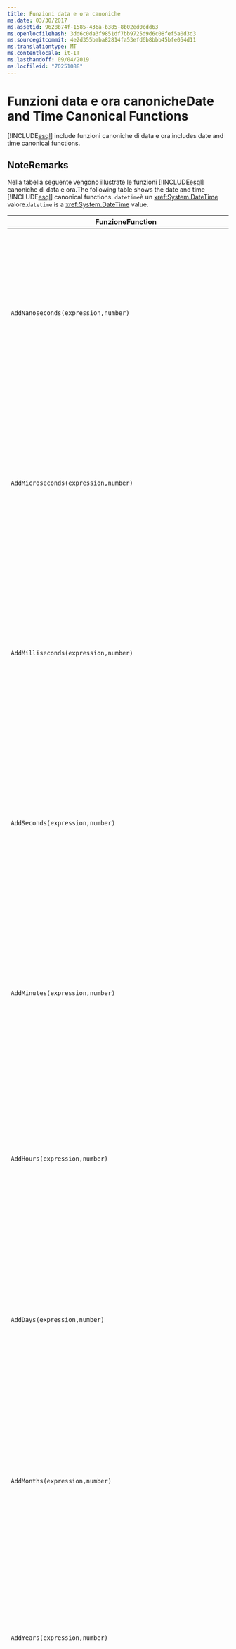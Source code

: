 ```yaml
---
title: Funzioni data e ora canoniche
ms.date: 03/30/2017
ms.assetid: 9628b74f-1585-436a-b385-8b02ed0cdd63
ms.openlocfilehash: 3dd6c0da3f9851df7bb9725d9d6c08fef5a0d3d3
ms.sourcegitcommit: 4e2d355baba82814fa53efd6b8bbb45bfe054d11
ms.translationtype: MT
ms.contentlocale: it-IT
ms.lasthandoff: 09/04/2019
ms.locfileid: "70251088"
---
```

# <a name="date-and-time-canonical-functions"></a><span data-ttu-id="323d7-102">Funzioni data e ora canoniche</span><span class="sxs-lookup"><span data-stu-id="323d7-102">Date and Time Canonical Functions</span></span>
[!INCLUDE[esql](../../../../../../includes/esql-md.md)] <span data-ttu-id="323d7-103">include funzioni canoniche di data e ora.</span><span class="sxs-lookup"><span data-stu-id="323d7-103">includes date and time canonical functions.</span></span>  
  
## <a name="remarks"></a><span data-ttu-id="323d7-104">Note</span><span class="sxs-lookup"><span data-stu-id="323d7-104">Remarks</span></span>  
 <span data-ttu-id="323d7-105">Nella tabella seguente vengono illustrate le funzioni [!INCLUDE[esql](../../../../../../includes/esql-md.md)] canoniche di data e ora.</span><span class="sxs-lookup"><span data-stu-id="323d7-105">The following table shows the date and time [!INCLUDE[esql](../../../../../../includes/esql-md.md)] canonical functions.</span></span> <span data-ttu-id="323d7-106">`datetime`è un <xref:System.DateTime> valore.</span><span class="sxs-lookup"><span data-stu-id="323d7-106">`datetime` is a <xref:System.DateTime> value.</span></span>  
  
|<span data-ttu-id="323d7-107">Funzione</span><span class="sxs-lookup"><span data-stu-id="323d7-107">Function</span></span>|<span data-ttu-id="323d7-108">Descrizione</span><span class="sxs-lookup"><span data-stu-id="323d7-108">Description</span></span>|  
|--------------|-----------------|  
|`AddNanoseconds(expression,number)`|<span data-ttu-id="323d7-109">Aggiunge i nanosecondi specificati dal valore di `number` all'oggetto `expression`.</span><span class="sxs-lookup"><span data-stu-id="323d7-109">Adds the specified `number` of nanoseconds to the `expression`.</span></span><br /><br /> <span data-ttu-id="323d7-110">**Argomenti**</span><span class="sxs-lookup"><span data-stu-id="323d7-110">**Arguments**</span></span><br /><br /> <span data-ttu-id="323d7-111">`expression`: `DateTime`, `DateTimeOffset` o `Time`.</span><span class="sxs-lookup"><span data-stu-id="323d7-111">`expression`: `DateTime`, `DateTimeOffset`, or `Time`.</span></span><br /><br /> <span data-ttu-id="323d7-112">`number`: `Int32`.</span><span class="sxs-lookup"><span data-stu-id="323d7-112">`number`: `Int32`.</span></span><br /><br /> <span data-ttu-id="323d7-113">**Valore restituito**</span><span class="sxs-lookup"><span data-stu-id="323d7-113">**Return Value**</span></span><br /><br /> <span data-ttu-id="323d7-114">Tipo di `expression`.</span><span class="sxs-lookup"><span data-stu-id="323d7-114">The type of `expression`.</span></span>|  
|`AddMicroseconds(expression,number)`|<span data-ttu-id="323d7-115">Aggiunge il `number` specificato di microsecondi all'oggetto `expression`.</span><span class="sxs-lookup"><span data-stu-id="323d7-115">Adds the specified `number` of microseconds to the `expression`.</span></span><br /><br /> <span data-ttu-id="323d7-116">**Argomenti**</span><span class="sxs-lookup"><span data-stu-id="323d7-116">**Arguments**</span></span><br /><br /> <span data-ttu-id="323d7-117">`expression`: `DateTime`, `DateTimeOffset` o `Time`.</span><span class="sxs-lookup"><span data-stu-id="323d7-117">`expression`: `DateTime`, `DateTimeOffset`, or `Time`.</span></span><br /><br /> <span data-ttu-id="323d7-118">`number`: `Int32`.</span><span class="sxs-lookup"><span data-stu-id="323d7-118">`number`: `Int32`.</span></span><br /><br /> <span data-ttu-id="323d7-119">**Valore restituito**</span><span class="sxs-lookup"><span data-stu-id="323d7-119">**Return Value**</span></span><br /><br /> <span data-ttu-id="323d7-120">Tipo di `expression`.</span><span class="sxs-lookup"><span data-stu-id="323d7-120">The type of `expression`.</span></span>|  
|`AddMilliseconds(expression,number)`|<span data-ttu-id="323d7-121">Aggiunge il `number` specificato di millisecondi all'oggetto `expression`.</span><span class="sxs-lookup"><span data-stu-id="323d7-121">Adds the specified `number` of milliseconds to the `expression`.</span></span><br /><br /> <span data-ttu-id="323d7-122">**Argomenti**</span><span class="sxs-lookup"><span data-stu-id="323d7-122">**Arguments**</span></span><br /><br /> <span data-ttu-id="323d7-123">`expression`: `DateTime`, `DateTimeOffset` o `Time`.</span><span class="sxs-lookup"><span data-stu-id="323d7-123">`expression`: `DateTime`, `DateTimeOffset`, or `Time`.</span></span><br /><br /> <span data-ttu-id="323d7-124">`number`: `Int32`.</span><span class="sxs-lookup"><span data-stu-id="323d7-124">`number`: `Int32`.</span></span><br /><br /> <span data-ttu-id="323d7-125">**Valore restituito**</span><span class="sxs-lookup"><span data-stu-id="323d7-125">**Return Value**</span></span><br /><br /> <span data-ttu-id="323d7-126">Tipo di `expression`.</span><span class="sxs-lookup"><span data-stu-id="323d7-126">The type of `expression`.</span></span>|  
|`AddSeconds(expression,number)`|<span data-ttu-id="323d7-127">Aggiunge il `number` specificato di secondi all'oggetto `expression`.</span><span class="sxs-lookup"><span data-stu-id="323d7-127">Adds the specified `number` of seconds to the `expression`.</span></span><br /><br /> <span data-ttu-id="323d7-128">**Argomenti**</span><span class="sxs-lookup"><span data-stu-id="323d7-128">**Arguments**</span></span><br /><br /> <span data-ttu-id="323d7-129">`expression`: `DateTime`, `DateTimeOffset` o `Time`.</span><span class="sxs-lookup"><span data-stu-id="323d7-129">`expression`: `DateTime`, `DateTimeOffset`, or `Time`.</span></span><br /><br /> <span data-ttu-id="323d7-130">`number`: `Int32`.</span><span class="sxs-lookup"><span data-stu-id="323d7-130">`number`: `Int32`.</span></span><br /><br /> <span data-ttu-id="323d7-131">**Valore restituito**</span><span class="sxs-lookup"><span data-stu-id="323d7-131">**Return Value**</span></span><br /><br /> <span data-ttu-id="323d7-132">Tipo di `expression`.</span><span class="sxs-lookup"><span data-stu-id="323d7-132">The type of `expression`.</span></span>|  
|`AddMinutes(expression,number)`|<span data-ttu-id="323d7-133">Aggiunge il `number` specificato di minuti all'oggetto `expression`.</span><span class="sxs-lookup"><span data-stu-id="323d7-133">Adds the specified `number` of minutes to the `expression`.</span></span><br /><br /> <span data-ttu-id="323d7-134">**Argomenti**</span><span class="sxs-lookup"><span data-stu-id="323d7-134">**Arguments**</span></span><br /><br /> <span data-ttu-id="323d7-135">`expression`: `DateTime`, `DateTimeOffset` o `Time`.</span><span class="sxs-lookup"><span data-stu-id="323d7-135">`expression`: `DateTime`, `DateTimeOffset`, or `Time`.</span></span><br /><br /> <span data-ttu-id="323d7-136">`number`: `Int32`.</span><span class="sxs-lookup"><span data-stu-id="323d7-136">`number`: `Int32`.</span></span><br /><br /> <span data-ttu-id="323d7-137">**Valore restituito**</span><span class="sxs-lookup"><span data-stu-id="323d7-137">**Return Value**</span></span><br /><br /> <span data-ttu-id="323d7-138">Tipo di `expression`.</span><span class="sxs-lookup"><span data-stu-id="323d7-138">The type of `expression`.</span></span>|  
|`AddHours(expression,number)`|<span data-ttu-id="323d7-139">Aggiunge il `number` specificato di ore all'oggetto `expression`.</span><span class="sxs-lookup"><span data-stu-id="323d7-139">Adds the specified `number` of hours to the `expression`.</span></span><br /><br /> <span data-ttu-id="323d7-140">**Argomenti**</span><span class="sxs-lookup"><span data-stu-id="323d7-140">**Arguments**</span></span><br /><br /> <span data-ttu-id="323d7-141">`expression`: `DateTime`, `DateTimeOffset` o `Time`.</span><span class="sxs-lookup"><span data-stu-id="323d7-141">`expression`: `DateTime`, `DateTimeOffset`, or `Time`.</span></span><br /><br /> <span data-ttu-id="323d7-142">`number`: `Int32`.</span><span class="sxs-lookup"><span data-stu-id="323d7-142">`number`: `Int32`.</span></span><br /><br /> <span data-ttu-id="323d7-143">**Valore restituito**</span><span class="sxs-lookup"><span data-stu-id="323d7-143">**Return Value**</span></span><br /><br /> <span data-ttu-id="323d7-144">Tipo di `expression`.</span><span class="sxs-lookup"><span data-stu-id="323d7-144">The type of `expression`.</span></span>|  
|`AddDays(expression,number)`|<span data-ttu-id="323d7-145">Aggiunge il `number` specificato di giorni all'oggetto `expression`.</span><span class="sxs-lookup"><span data-stu-id="323d7-145">Adds the specified `number` of days to the `expression`.</span></span><br /><br /> <span data-ttu-id="323d7-146">**Argomenti**</span><span class="sxs-lookup"><span data-stu-id="323d7-146">**Arguments**</span></span><br /><br /> <span data-ttu-id="323d7-147">`expression`: `DateTime` o `DateTimeOffset`.</span><span class="sxs-lookup"><span data-stu-id="323d7-147">`expression`: `DateTime` or `DateTimeOffset`.</span></span><br /><br /> <span data-ttu-id="323d7-148">`number`: `Int32`.</span><span class="sxs-lookup"><span data-stu-id="323d7-148">`number`: `Int32`.</span></span><br /><br /> <span data-ttu-id="323d7-149">**Valore restituito**</span><span class="sxs-lookup"><span data-stu-id="323d7-149">**Return Value**</span></span><br /><br /> <span data-ttu-id="323d7-150">Tipo di `expression`.</span><span class="sxs-lookup"><span data-stu-id="323d7-150">The type of `expression`.</span></span>|  
|`AddMonths(expression,number)`|<span data-ttu-id="323d7-151">Aggiunge il `number` specificato di mesi all'oggetto `expression`.</span><span class="sxs-lookup"><span data-stu-id="323d7-151">Adds the specified `number` of months to the `expression`.</span></span><br /><br /> <span data-ttu-id="323d7-152">**Argomenti**</span><span class="sxs-lookup"><span data-stu-id="323d7-152">**Arguments**</span></span><br /><br /> <span data-ttu-id="323d7-153">`expression`: `DateTime` o `DateTimeOffset`.</span><span class="sxs-lookup"><span data-stu-id="323d7-153">`expression`: `DateTime` or `DateTimeOffset`.</span></span><br /><br /> <span data-ttu-id="323d7-154">`number`: `Int32`.</span><span class="sxs-lookup"><span data-stu-id="323d7-154">`number`: `Int32`.</span></span><br /><br /> <span data-ttu-id="323d7-155">**Valore restituito**</span><span class="sxs-lookup"><span data-stu-id="323d7-155">**Return Value**</span></span><br /><br /> <span data-ttu-id="323d7-156">Tipo di `expression`.</span><span class="sxs-lookup"><span data-stu-id="323d7-156">The type of `expression`.</span></span>|  
|`AddYears(expression,number)`|<span data-ttu-id="323d7-157">Aggiunge il `number` specificato di anni all'oggetto `expression`.</span><span class="sxs-lookup"><span data-stu-id="323d7-157">Adds the specified `number` of years to the `expression`.</span></span><br /><br /> <span data-ttu-id="323d7-158">**Argomenti**</span><span class="sxs-lookup"><span data-stu-id="323d7-158">**Arguments**</span></span><br /><br /> <span data-ttu-id="323d7-159">`expression`: `DateTime` o `DateTimeOffset`.</span><span class="sxs-lookup"><span data-stu-id="323d7-159">`expression`: `DateTime` or `DateTimeOffset`.</span></span><br /><br /> <span data-ttu-id="323d7-160">`number`: `Int32`.</span><span class="sxs-lookup"><span data-stu-id="323d7-160">`number`: `Int32`.</span></span><br /><br /> <span data-ttu-id="323d7-161">**Valore restituito**</span><span class="sxs-lookup"><span data-stu-id="323d7-161">**Return Value**</span></span><br /><br /> <span data-ttu-id="323d7-162">Tipo di `expression`.</span><span class="sxs-lookup"><span data-stu-id="323d7-162">The type of `expression`.</span></span>|  
|`CreateDateTime(year,month,day,hour,minute,second)`|<span data-ttu-id="323d7-163">Restituisce un nuovo valore `DateTime` come data e ora correnti del server nel fuso orario del server.</span><span class="sxs-lookup"><span data-stu-id="323d7-163">Returns a new `DateTime` value as the current date and time of the server in the server's time zone.</span></span><br /><br /> <span data-ttu-id="323d7-164">**Argomenti**</span><span class="sxs-lookup"><span data-stu-id="323d7-164">**Arguments**</span></span><br /><br /> <span data-ttu-id="323d7-165">`year`, `month`, `day`, `hour`, `minute`: `Int16` e `Int32`.</span><span class="sxs-lookup"><span data-stu-id="323d7-165">`year`, `month`, `day`, `hour`, `minute`: `Int16` and `Int32`.</span></span><br /><br /> <span data-ttu-id="323d7-166">`second`: `Double`.</span><span class="sxs-lookup"><span data-stu-id="323d7-166">`second`: `Double`.</span></span><br /><br /> <span data-ttu-id="323d7-167">**Valore restituito**</span><span class="sxs-lookup"><span data-stu-id="323d7-167">**Return Value**</span></span><br /><br /> <span data-ttu-id="323d7-168">Oggetto `DateTime`.</span><span class="sxs-lookup"><span data-stu-id="323d7-168">A `DateTime`.</span></span>|  
|`CreateDateTimeOffset(year,month,day,hour,minute,second,tzoffset)`|<span data-ttu-id="323d7-169">Restituisce un nuovo valore `DateTimeOffset` come data e ora correnti del server rispetto al fuso orario UTC.</span><span class="sxs-lookup"><span data-stu-id="323d7-169">Returns a new `DateTimeOffset` value as the current date and time of the server relative to the Coordinated Universal Time (UTC).</span></span><br /><br /> <span data-ttu-id="323d7-170">**Argomenti**</span><span class="sxs-lookup"><span data-stu-id="323d7-170">**Arguments**</span></span><br /><br /> <span data-ttu-id="323d7-171">`year`, `month`, `day`, `hour`, `minute`, `tzoffset`: `Int32`.</span><span class="sxs-lookup"><span data-stu-id="323d7-171">`year`, `month`, `day`, `hour`, `minute`, `tzoffset`: `Int32`.</span></span><br /><br /> <span data-ttu-id="323d7-172">`second`: `Double`.</span><span class="sxs-lookup"><span data-stu-id="323d7-172">`second`: `Double`.</span></span><br /><br /> <span data-ttu-id="323d7-173">**Valore restituito**</span><span class="sxs-lookup"><span data-stu-id="323d7-173">**Return Value**</span></span><br /><br /> <span data-ttu-id="323d7-174">Oggetto `DateTimeOffset`.</span><span class="sxs-lookup"><span data-stu-id="323d7-174">A `DateTimeOffset`.</span></span>|  
|`CreateTime(hour,minute,second)`|<span data-ttu-id="323d7-175">Restituisce un nuovo valore `Time` come ora corrente.</span><span class="sxs-lookup"><span data-stu-id="323d7-175">Returns a new `Time` value as the current time.</span></span><br /><br /> <span data-ttu-id="323d7-176">**Argomenti**</span><span class="sxs-lookup"><span data-stu-id="323d7-176">**Arguments**</span></span><br /><br /> <span data-ttu-id="323d7-177">`hour` e `minute`: `Int32`.</span><span class="sxs-lookup"><span data-stu-id="323d7-177">`hour` and `minute`: `Int32`.</span></span><br /><br /> <span data-ttu-id="323d7-178">`second`: `Double`.</span><span class="sxs-lookup"><span data-stu-id="323d7-178">`second`: `Double`.</span></span><br /><br /> <span data-ttu-id="323d7-179">**Valore restituito**</span><span class="sxs-lookup"><span data-stu-id="323d7-179">**Return Value**</span></span><br /><br /> <span data-ttu-id="323d7-180">Oggetto `Time`.</span><span class="sxs-lookup"><span data-stu-id="323d7-180">A `Time`.</span></span>|  
|`CurrentDateTime()`|<span data-ttu-id="323d7-181">Restituisce un valore `DateTime` come data e ora correnti del server nel fuso orario del server.</span><span class="sxs-lookup"><span data-stu-id="323d7-181">Returns a `DateTime` value as the current date and time of the server in the server's time zone.</span></span><br /><br /> <span data-ttu-id="323d7-182">**Valore restituito**</span><span class="sxs-lookup"><span data-stu-id="323d7-182">**Return Value**</span></span><br /><br /> <span data-ttu-id="323d7-183">Oggetto `DateTime`.</span><span class="sxs-lookup"><span data-stu-id="323d7-183">A `DateTime`.</span></span>|  
|`CurrentDateTimeOffset()`|<span data-ttu-id="323d7-184">Restituisce la data, l'ora e l'offset correnti come `DateTimeOffset`.</span><span class="sxs-lookup"><span data-stu-id="323d7-184">Returns the current date, time and offset as a `DateTimeOffset`.</span></span><br /><br /> <span data-ttu-id="323d7-185">**Valore restituito**</span><span class="sxs-lookup"><span data-stu-id="323d7-185">**Return Value**</span></span><br /><br /> <span data-ttu-id="323d7-186">Oggetto `DateTimeOffset`.</span><span class="sxs-lookup"><span data-stu-id="323d7-186">A `DateTimeOffset`.</span></span>|  
|`CurrentUtcDateTime()`|<span data-ttu-id="323d7-187">Restituisce un valore <xref:System.DateTime> come data e ora correnti del server nel fuso orario UTS.</span><span class="sxs-lookup"><span data-stu-id="323d7-187">Returns a <xref:System.DateTime> value as the current date and time of the server in the UTS time zone.</span></span><br /><br /> <span data-ttu-id="323d7-188">**Valore restituito**</span><span class="sxs-lookup"><span data-stu-id="323d7-188">**Return Value**</span></span><br /><br /> <span data-ttu-id="323d7-189">Oggetto `DateTime`.</span><span class="sxs-lookup"><span data-stu-id="323d7-189">A `DateTime`.</span></span>|  
|`Day(expression)`|<span data-ttu-id="323d7-190">Restituisce la parte relativa al giorno di `expression` come tipo `Int32` compreso tra 1 e 31.</span><span class="sxs-lookup"><span data-stu-id="323d7-190">Returns the day portion of `expression` as an `Int32` between 1 and 31.</span></span><br /><br /> <span data-ttu-id="323d7-191">**Argomenti**</span><span class="sxs-lookup"><span data-stu-id="323d7-191">**Arguments**</span></span><br /><br /> <span data-ttu-id="323d7-192">Tipi `DateTime` e `DateTimeOffset`.</span><span class="sxs-lookup"><span data-stu-id="323d7-192">A `DateTime` and `DateTimeOffset`.</span></span><br /><br /> <span data-ttu-id="323d7-193">**Valore restituito**</span><span class="sxs-lookup"><span data-stu-id="323d7-193">**Return Value**</span></span><br /><br /> <span data-ttu-id="323d7-194">Oggetto `Int32`.</span><span class="sxs-lookup"><span data-stu-id="323d7-194">An `Int32`.</span></span><br /><br /> <span data-ttu-id="323d7-195">**Esempio**</span><span class="sxs-lookup"><span data-stu-id="323d7-195">**Example**</span></span><br /><br /> `-- The following example returns 12.`<br /><br /> `Day(cast('03/12/1998' as DateTime))`|  
|`DayOfYear(expression)`|<span data-ttu-id="323d7-196">Restituisce la parte relativa al giorno di `expression` come `Int32` compreso tra 1 e 366, dove 366 viene restituito come l'ultimo giorno di un anno bisestile.</span><span class="sxs-lookup"><span data-stu-id="323d7-196">Returns the day portion of `expression` as an `Int32` between 1 and 366, where 366 is returned for the last day of a leap year.</span></span><br /><br /> <span data-ttu-id="323d7-197">**Argomenti**</span><span class="sxs-lookup"><span data-stu-id="323d7-197">**Arguments**</span></span><br /><br /> <span data-ttu-id="323d7-198">Tipo `DateTime` o `DateTimeOffset`.</span><span class="sxs-lookup"><span data-stu-id="323d7-198">A `DateTime` or `DateTimeOffset`.</span></span><br /><br /> <span data-ttu-id="323d7-199">**Valore restituito**</span><span class="sxs-lookup"><span data-stu-id="323d7-199">**Return Value**</span></span><br /><br /> <span data-ttu-id="323d7-200">Oggetto `Int32`.</span><span class="sxs-lookup"><span data-stu-id="323d7-200">An `Int32`.</span></span>|  
|`DiffNanoseconds(startExpression,endExpression)`|<span data-ttu-id="323d7-201">Restituisce la differenza in nanosecondi tra `startExpression` e `endExpression`.</span><span class="sxs-lookup"><span data-stu-id="323d7-201">Returns the difference, in nanoseconds, between `startExpression` and `endExpression`.</span></span><br /><br /> <span data-ttu-id="323d7-202">**Argomenti**</span><span class="sxs-lookup"><span data-stu-id="323d7-202">**Arguments**</span></span><br /><br /> <span data-ttu-id="323d7-203">`startExpression`, `endExpression`: `DateTime`, `DateTimeOffset` o `Time`.</span><span class="sxs-lookup"><span data-stu-id="323d7-203">`startExpression`, `endExpression`: `DateTime`, `DateTimeOffset`, or `Time`.</span></span> <span data-ttu-id="323d7-204">**Nota:** `startExpression` e`endExpression` devono essere dello stesso tipo.</span><span class="sxs-lookup"><span data-stu-id="323d7-204">**Note:**  `startExpression` and `endExpression` must be of the same type.</span></span> <br /><br /> <span data-ttu-id="323d7-205">**Valore restituito**</span><span class="sxs-lookup"><span data-stu-id="323d7-205">**Return Value**</span></span><br /><br /> <span data-ttu-id="323d7-206">Oggetto `Int32`.</span><span class="sxs-lookup"><span data-stu-id="323d7-206">An `Int32`.</span></span>|  
|`DiffMilliseconds(startExpression,endExpression)`|<span data-ttu-id="323d7-207">Restituisce la differenza in millisecondi tra `startExpression` e `endExpression`.</span><span class="sxs-lookup"><span data-stu-id="323d7-207">Returns the difference, in milliseconds, between `startExpression` and `endExpression`.</span></span><br /><br /> <span data-ttu-id="323d7-208">**Argomenti**</span><span class="sxs-lookup"><span data-stu-id="323d7-208">**Arguments**</span></span><br /><br /> <span data-ttu-id="323d7-209">`startExpression`, `endExpression`: `DateTime`, `DateTimeOffset` o `Time`.</span><span class="sxs-lookup"><span data-stu-id="323d7-209">`startExpression`, `endExpression`: `DateTime`, `DateTimeOffset`, or `Time`.</span></span> <span data-ttu-id="323d7-210">**Nota:** `startExpression` e`endExpression` devono essere dello stesso tipo.</span><span class="sxs-lookup"><span data-stu-id="323d7-210">**Note:**  `startExpression` and `endExpression` must be of the same type.</span></span> <br /><br /> <span data-ttu-id="323d7-211">**Valore restituito**</span><span class="sxs-lookup"><span data-stu-id="323d7-211">**Return Value**</span></span><br /><br /> <span data-ttu-id="323d7-212">Oggetto `Int32`.</span><span class="sxs-lookup"><span data-stu-id="323d7-212">An `Int32`.</span></span>|  
|`DiffMicroseconds(startExpression,endExpression)`|<span data-ttu-id="323d7-213">Restituisce la differenza in microsecondi tra `startExpression` e `endExpression`.</span><span class="sxs-lookup"><span data-stu-id="323d7-213">Returns the difference, in microseconds, between `startExpression` and `endExpression`.</span></span><br /><br /> <span data-ttu-id="323d7-214">**Argomenti**</span><span class="sxs-lookup"><span data-stu-id="323d7-214">**Arguments**</span></span><br /><br /> <span data-ttu-id="323d7-215">`startExpression`, `endExpression`: `DateTime`, `DateTimeOffset` o `Time`.</span><span class="sxs-lookup"><span data-stu-id="323d7-215">`startExpression`, `endExpression`: `DateTime`, `DateTimeOffset`, or `Time`.</span></span> <span data-ttu-id="323d7-216">**Nota:** `startExpression` e`endExpression` devono essere dello stesso tipo.</span><span class="sxs-lookup"><span data-stu-id="323d7-216">**Note:**  `startExpression` and `endExpression` must be of the same type.</span></span> <br /><br /> <span data-ttu-id="323d7-217">**Valore restituito**</span><span class="sxs-lookup"><span data-stu-id="323d7-217">**Return Value**</span></span><br /><br /> <span data-ttu-id="323d7-218">Oggetto `Int32`.</span><span class="sxs-lookup"><span data-stu-id="323d7-218">An `Int32`.</span></span>|  
|`DiffSeconds(startExpression,endExpression)`|<span data-ttu-id="323d7-219">Restituisce la differenza in secondi tra `startExpression` e `endExpression`.</span><span class="sxs-lookup"><span data-stu-id="323d7-219">Returns the difference, in seconds, between `startExpression` and `endExpression`.</span></span><br /><br /> <span data-ttu-id="323d7-220">**Argomenti**</span><span class="sxs-lookup"><span data-stu-id="323d7-220">**Arguments**</span></span><br /><br /> <span data-ttu-id="323d7-221">`startExpression`, `endExpression`: `DateTime`, `DateTimeOffset` o `Time`.</span><span class="sxs-lookup"><span data-stu-id="323d7-221">`startExpression`, `endExpression`: `DateTime`, `DateTimeOffset`, or `Time`.</span></span> <span data-ttu-id="323d7-222">**Nota:** `startExpression` e`endExpression` devono essere dello stesso tipo.</span><span class="sxs-lookup"><span data-stu-id="323d7-222">**Note:**  `startExpression` and `endExpression` must be of the same type.</span></span> <br /><br /> <span data-ttu-id="323d7-223">**Valore restituito**</span><span class="sxs-lookup"><span data-stu-id="323d7-223">**Return Value**</span></span><br /><br /> <span data-ttu-id="323d7-224">Oggetto `Int32`.</span><span class="sxs-lookup"><span data-stu-id="323d7-224">An `Int32`.</span></span>|  
|`DiffMinutes(startExpression,endExpression)`|<span data-ttu-id="323d7-225">Restituisce la differenza in minuti tra `startExpression` e `endExpression`.</span><span class="sxs-lookup"><span data-stu-id="323d7-225">Returns the difference, in minutes, between `startExpression` and `endExpression`.</span></span><br /><br /> <span data-ttu-id="323d7-226">**Argomenti**</span><span class="sxs-lookup"><span data-stu-id="323d7-226">**Arguments**</span></span><br /><br /> <span data-ttu-id="323d7-227">`startExpression`, `endExpression`: `DateTime`, `DateTimeOffset` o `Time`.</span><span class="sxs-lookup"><span data-stu-id="323d7-227">`startExpression`, `endExpression`: `DateTime`, `DateTimeOffset`, or `Time`.</span></span> <span data-ttu-id="323d7-228">**Nota:** `startExpression` e`endExpression` devono essere dello stesso tipo.</span><span class="sxs-lookup"><span data-stu-id="323d7-228">**Note:**  `startExpression` and `endExpression` must be of the same type.</span></span> <br /><br /> <span data-ttu-id="323d7-229">**Valore restituito**</span><span class="sxs-lookup"><span data-stu-id="323d7-229">**Return Value**</span></span><br /><br /> <span data-ttu-id="323d7-230">Oggetto `Int32`.</span><span class="sxs-lookup"><span data-stu-id="323d7-230">An `Int32`.</span></span>|  
|`DiffHours(startExpression,endExpression)`|<span data-ttu-id="323d7-231">Restituisce la differenza in ore tra `startExpression` e `endExpression`.</span><span class="sxs-lookup"><span data-stu-id="323d7-231">Returns the difference, in hours, between `startExpression` and `endExpression`.</span></span><br /><br /> <span data-ttu-id="323d7-232">**Argomenti**</span><span class="sxs-lookup"><span data-stu-id="323d7-232">**Arguments**</span></span><br /><br /> <span data-ttu-id="323d7-233">`startExpression`, `endExpression`: `DateTime`, `DateTimeOffset` o `Time`.</span><span class="sxs-lookup"><span data-stu-id="323d7-233">`startExpression`, `endExpression`: `DateTime`, `DateTimeOffset`, or `Time`.</span></span> <span data-ttu-id="323d7-234">**Nota:** `startExpression` e`endExpression` devono essere dello stesso tipo.</span><span class="sxs-lookup"><span data-stu-id="323d7-234">**Note:**  `startExpression` and `endExpression` must be of the same type.</span></span> <br /><br /> <span data-ttu-id="323d7-235">**Valore restituito**</span><span class="sxs-lookup"><span data-stu-id="323d7-235">**Return Value**</span></span><br /><br /> <span data-ttu-id="323d7-236">Oggetto `Int32`.</span><span class="sxs-lookup"><span data-stu-id="323d7-236">An `Int32`.</span></span>|  
|`DiffDays(startExpression,endExpression)`|<span data-ttu-id="323d7-237">Restituisce la differenza in giorni tra `startExpression` e `endExpression`.</span><span class="sxs-lookup"><span data-stu-id="323d7-237">Returns the difference, in days, between `startExpression` and `endExpression`.</span></span><br /><br /> <span data-ttu-id="323d7-238">**Argomenti**</span><span class="sxs-lookup"><span data-stu-id="323d7-238">**Arguments**</span></span><br /><br /> <span data-ttu-id="323d7-239">`startExpression`, `endExpression`: `DateTime` o `DateTimeOffset`.</span><span class="sxs-lookup"><span data-stu-id="323d7-239">`startExpression`, `endExpression`: `DateTime` or `DateTimeOffset`.</span></span> <span data-ttu-id="323d7-240">**Nota:** `startExpression` e`endExpression` devono essere dello stesso tipo.</span><span class="sxs-lookup"><span data-stu-id="323d7-240">**Note:**  `startExpression` and `endExpression` must be of the same type.</span></span> <br /><br /> <span data-ttu-id="323d7-241">**Valore restituito**</span><span class="sxs-lookup"><span data-stu-id="323d7-241">**Return Value**</span></span><br /><br /> <span data-ttu-id="323d7-242">Oggetto `Int32`.</span><span class="sxs-lookup"><span data-stu-id="323d7-242">An `Int32`.</span></span>|  
|`DiffMonths(startExpression,endExpression)`|<span data-ttu-id="323d7-243">Restituisce la differenza in mesi tra `startExpression` e `endExpression`.</span><span class="sxs-lookup"><span data-stu-id="323d7-243">Returns the difference, in months, between `startExpression` and `endExpression`.</span></span><br /><br /> <span data-ttu-id="323d7-244">**Argomenti**</span><span class="sxs-lookup"><span data-stu-id="323d7-244">**Arguments**</span></span><br /><br /> <span data-ttu-id="323d7-245">`startExpression`, `endExpression`: `DateTime` o `DateTimeOffset`.</span><span class="sxs-lookup"><span data-stu-id="323d7-245">`startExpression`, `endExpression`: `DateTime` or `DateTimeOffset`.</span></span> <span data-ttu-id="323d7-246">**Nota:** `startExpression` e`endExpression` devono essere dello stesso tipo.</span><span class="sxs-lookup"><span data-stu-id="323d7-246">**Note:**  `startExpression` and `endExpression` must be of the same type.</span></span> <br /><br /> <span data-ttu-id="323d7-247">**Valore restituito**</span><span class="sxs-lookup"><span data-stu-id="323d7-247">**Return Value**</span></span><br /><br /> <span data-ttu-id="323d7-248">Oggetto `Int32`.</span><span class="sxs-lookup"><span data-stu-id="323d7-248">An `Int32`.</span></span>|  
|`DiffYears(startExpression,endExpression)`|<span data-ttu-id="323d7-249">Restituisce la differenza in anni tra `startExpression` e `endExpression`.</span><span class="sxs-lookup"><span data-stu-id="323d7-249">Returns the difference, in years, between `startExpression` and `endExpression`.</span></span><br /><br /> <span data-ttu-id="323d7-250">**Argomenti**</span><span class="sxs-lookup"><span data-stu-id="323d7-250">**Arguments**</span></span><br /><br /> <span data-ttu-id="323d7-251">`startExpression`, `endExpression`: `DateTime` o `DateTimeOffset`.</span><span class="sxs-lookup"><span data-stu-id="323d7-251">`startExpression`, `endExpression`: `DateTime` or `DateTimeOffset`.</span></span> <span data-ttu-id="323d7-252">**Nota:** `startExpression` e`endExpression` devono essere dello stesso tipo.</span><span class="sxs-lookup"><span data-stu-id="323d7-252">**Note:**  `startExpression` and `endExpression` must be of the same type.</span></span> <br /><br /> <span data-ttu-id="323d7-253">**Valore restituito**</span><span class="sxs-lookup"><span data-stu-id="323d7-253">**Return Value**</span></span><br /><br /> <span data-ttu-id="323d7-254">Oggetto `Int32`.</span><span class="sxs-lookup"><span data-stu-id="323d7-254">An `Int32`.</span></span>|  
|`GetTotalOffsetMinutes(datetimeoffset)`|<span data-ttu-id="323d7-255">Restituisce il numero di minuti di offset di `datetimeoffset` rispetto al fuso orario GMT.</span><span class="sxs-lookup"><span data-stu-id="323d7-255">Returns the number of minutes that the `datetimeoffset` is offset from GMT.</span></span> <span data-ttu-id="323d7-256">Generalmente si tratta di un valore compreso tra +780 e -780 (+ o - 13 ore).</span><span class="sxs-lookup"><span data-stu-id="323d7-256">This is generally between +780 and -780 (+ or - 13 hrs).</span></span> <span data-ttu-id="323d7-257">**Nota:**  Questa funzione è supportata solo in SQL Server 2008.</span><span class="sxs-lookup"><span data-stu-id="323d7-257">**Note:**  This function is supported in SQL Server 2008 only.</span></span> <br /><br /> <span data-ttu-id="323d7-258">**Argomenti**</span><span class="sxs-lookup"><span data-stu-id="323d7-258">**Arguments**</span></span><br /><br /> <span data-ttu-id="323d7-259">Oggetto `DateTimeOffset`.</span><span class="sxs-lookup"><span data-stu-id="323d7-259">A `DateTimeOffset`.</span></span><br /><br /> <span data-ttu-id="323d7-260">**Valore restituito**</span><span class="sxs-lookup"><span data-stu-id="323d7-260">**Return Value**</span></span><br /><br /> <span data-ttu-id="323d7-261">Oggetto `Int32`.</span><span class="sxs-lookup"><span data-stu-id="323d7-261">An `Int32`.</span></span>|  
|`Hour(expression)`|<span data-ttu-id="323d7-262">Restituisce la parte relativa all'ora di `expression` come tipo `Int32` compreso tra 0 e 23.</span><span class="sxs-lookup"><span data-stu-id="323d7-262">Returns the hour portion of `expression` as an `Int32` between 0 and 23.</span></span><br /><br /> <span data-ttu-id="323d7-263">**Argomenti**</span><span class="sxs-lookup"><span data-stu-id="323d7-263">**Arguments**</span></span><br /><br /> <span data-ttu-id="323d7-264">Tipi `DateTime, Time` e `DateTimeOffset`.</span><span class="sxs-lookup"><span data-stu-id="323d7-264">A `DateTime, Time` and `DateTimeOffset`.</span></span><br /><br /> <span data-ttu-id="323d7-265">**Esempio**</span><span class="sxs-lookup"><span data-stu-id="323d7-265">**Example**</span></span><br /><br /> `-- The following example returns 22.`<br /><br /> `Hour(cast('22:35:5' as DateTime))`|  
|`Millisecond(expression)`|<span data-ttu-id="323d7-266">Restituisce la parte relativa ai millisecondi di `expression` come tipo `Int32` compreso tra 0 e 999.</span><span class="sxs-lookup"><span data-stu-id="323d7-266">Returns the milliseconds portion of `expression` as an `Int32` between 0 and 999.</span></span><br /><br /> <span data-ttu-id="323d7-267">**Argomenti**</span><span class="sxs-lookup"><span data-stu-id="323d7-267">**Arguments**</span></span><br /><br /> <span data-ttu-id="323d7-268">Tipi `DateTime, Time` e `DateTimeOffset`.</span><span class="sxs-lookup"><span data-stu-id="323d7-268">A `DateTime, Time` and `DateTimeOffset`.</span></span><br /><br /> <span data-ttu-id="323d7-269">**Valore restituito**</span><span class="sxs-lookup"><span data-stu-id="323d7-269">**Return Value**</span></span><br /><br /> <span data-ttu-id="323d7-270">Oggetto `Int32`.</span><span class="sxs-lookup"><span data-stu-id="323d7-270">An `Int32`.</span></span>|  
|`Minute(expression)`|<span data-ttu-id="323d7-271">Restituisce la parte relativa ai minuti di `expression` come tipo `Int32` compreso tra 0 e 59.</span><span class="sxs-lookup"><span data-stu-id="323d7-271">Returns the minute portion of `expression` as an `Int32` between 0 and 59.</span></span><br /><br /> <span data-ttu-id="323d7-272">**Argomenti**</span><span class="sxs-lookup"><span data-stu-id="323d7-272">**Arguments**</span></span><br /><br /> <span data-ttu-id="323d7-273">Tipo `DateTime, Time` o `DateTimeOffset`.</span><span class="sxs-lookup"><span data-stu-id="323d7-273">A `DateTime, Time` or `DateTimeOffset`.</span></span><br /><br /> <span data-ttu-id="323d7-274">**Valore restituito**</span><span class="sxs-lookup"><span data-stu-id="323d7-274">**Return Value**</span></span><br /><br /> <span data-ttu-id="323d7-275">Oggetto `Int32`.</span><span class="sxs-lookup"><span data-stu-id="323d7-275">An `Int32`.</span></span><br /><br /> <span data-ttu-id="323d7-276">**Esempio**</span><span class="sxs-lookup"><span data-stu-id="323d7-276">**Example**</span></span><br /><br /> `-- The following example returns 35`<br /><br /> `Minute(cast('22:35:5' as DateTime))`|  
|`Month(expression)`|<span data-ttu-id="323d7-277">Restituisce la parte relativa al mese di `expression` come tipo `Int32` compreso tra 1 e 12.</span><span class="sxs-lookup"><span data-stu-id="323d7-277">Returns the month portion of `expression` as an `Int32` between 1 and 12.</span></span><br /><br /> <span data-ttu-id="323d7-278">**Argomenti**</span><span class="sxs-lookup"><span data-stu-id="323d7-278">**Arguments**</span></span><br /><br /> <span data-ttu-id="323d7-279">Tipo `DateTime` o `DateTimeOffset`.</span><span class="sxs-lookup"><span data-stu-id="323d7-279">A `DateTime` or `DateTimeOffset`.</span></span><br /><br /> <span data-ttu-id="323d7-280">**Valore restituito**</span><span class="sxs-lookup"><span data-stu-id="323d7-280">**Return Value**</span></span><br /><br /> <span data-ttu-id="323d7-281">Oggetto `Int32`.</span><span class="sxs-lookup"><span data-stu-id="323d7-281">An `Int32`.</span></span><br /><br /> <span data-ttu-id="323d7-282">**Esempio**</span><span class="sxs-lookup"><span data-stu-id="323d7-282">**Example**</span></span><br /><br /> `-- The following example returns 3.`<br /><br /> `Month(cast('03/12/1998' as DateTime))`|  
|`Second(expression)`|<span data-ttu-id="323d7-283">Restituisce la parte relativa ai secondi di `expression` come tipo `Int32` compreso tra 0 e 59.</span><span class="sxs-lookup"><span data-stu-id="323d7-283">Returns the seconds portion of `expression` as an `Int32` between 0 and 59.</span></span><br /><br /> <span data-ttu-id="323d7-284">**Argomenti**</span><span class="sxs-lookup"><span data-stu-id="323d7-284">**Arguments**</span></span><br /><br /> <span data-ttu-id="323d7-285">Tipi `DateTime, Time` e `DateTimeOffset`.</span><span class="sxs-lookup"><span data-stu-id="323d7-285">A `DateTime, Time` and `DateTimeOffset`.</span></span><br /><br /> <span data-ttu-id="323d7-286">**Valore restituito**</span><span class="sxs-lookup"><span data-stu-id="323d7-286">**Return Value**</span></span><br /><br /> <span data-ttu-id="323d7-287">Oggetto `Int32`.</span><span class="sxs-lookup"><span data-stu-id="323d7-287">An `Int32`.</span></span><br /><br /> <span data-ttu-id="323d7-288">**Esempio**</span><span class="sxs-lookup"><span data-stu-id="323d7-288">**Example**</span></span><br /><br /> `-- The following example returns 5`<br /><br /> `Second(cast('22:35:5' as DateTime))`|  
|`TruncateTime(expression)`|<span data-ttu-id="323d7-289">Restituisce `expression`, con i valori dell'ora troncati.</span><span class="sxs-lookup"><span data-stu-id="323d7-289">Returns the `expression`, with the time values truncated.</span></span><br /><br /> <span data-ttu-id="323d7-290">**Argomenti**</span><span class="sxs-lookup"><span data-stu-id="323d7-290">**Arguments**</span></span><br /><br /> <span data-ttu-id="323d7-291">Tipo `DateTime` o `DateTimeOffset`.</span><span class="sxs-lookup"><span data-stu-id="323d7-291">A `DateTime` or `DateTimeOffset`.</span></span><br /><br /> <span data-ttu-id="323d7-292">**Valore restituito**</span><span class="sxs-lookup"><span data-stu-id="323d7-292">**Return Value**</span></span><br /><br /> <span data-ttu-id="323d7-293">Tipo di `expression`.</span><span class="sxs-lookup"><span data-stu-id="323d7-293">The type of `expression`.</span></span>|  
|`Year(expression)`|<span data-ttu-id="323d7-294">Restituisce la parte relativa all' `expression` anno di `Int32` `YYYY`come.</span><span class="sxs-lookup"><span data-stu-id="323d7-294">Returns the year portion of `expression` as an `Int32` `YYYY`.</span></span><br /><br /> <span data-ttu-id="323d7-295">**Argomenti**</span><span class="sxs-lookup"><span data-stu-id="323d7-295">**Arguments**</span></span><br /><br /> <span data-ttu-id="323d7-296">Tipi `DateTime` e `DateTimeOffset`.</span><span class="sxs-lookup"><span data-stu-id="323d7-296">A `DateTime` and `DateTimeOffset`.</span></span><br /><br /> <span data-ttu-id="323d7-297">**Valore restituito**</span><span class="sxs-lookup"><span data-stu-id="323d7-297">**Return Value**</span></span><br /><br /> <span data-ttu-id="323d7-298">Oggetto `Int32`.</span><span class="sxs-lookup"><span data-stu-id="323d7-298">An `Int32`.</span></span><br /><br /> <span data-ttu-id="323d7-299">**Esempio**</span><span class="sxs-lookup"><span data-stu-id="323d7-299">**Example**</span></span><br /><br /> `-- The following example returns 1998.`<br /><br /> `Year(cast('03/12/1998' as DateTime))`|  
  
 <span data-ttu-id="323d7-300">Queste funzioni restituiscono `null` se l'input è `null`.</span><span class="sxs-lookup"><span data-stu-id="323d7-300">These functions will return `null` if given `null` input.</span></span>  
  
 <span data-ttu-id="323d7-301">Una funzionalità equivalente è disponibile nel provider gestito del client Microsoft SQL.</span><span class="sxs-lookup"><span data-stu-id="323d7-301">Equivalent functionality is available in the Microsoft SQL Client Managed Provider.</span></span> <span data-ttu-id="323d7-302">Per ulteriori informazioni, vedere [SqlClient per le funzioni Entity Framework](../sqlclient-for-ef-functions.md).</span><span class="sxs-lookup"><span data-stu-id="323d7-302">For more information, see [SqlClient for Entity Framework Functions](../sqlclient-for-ef-functions.md).</span></span>  
  
## <a name="see-also"></a><span data-ttu-id="323d7-303">Vedere anche</span><span class="sxs-lookup"><span data-stu-id="323d7-303">See also</span></span>

- [<span data-ttu-id="323d7-304">Funzioni canoniche</span><span class="sxs-lookup"><span data-stu-id="323d7-304">Canonical Functions</span></span>](canonical-functions.md)
